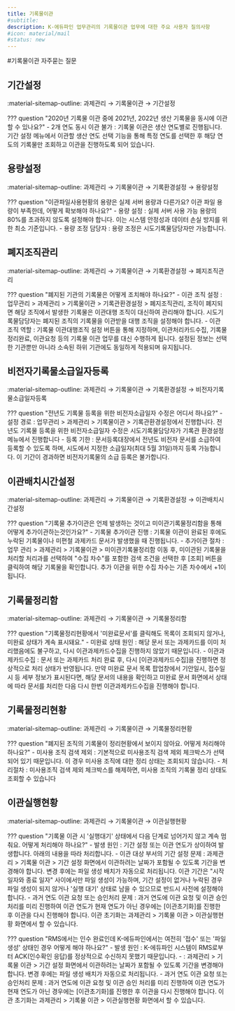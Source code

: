 ```yaml
---
title: 기록물이관
#subtitle: 
description: K-에듀파인 업무관리의 기록물이관 업무에 대한 주요 사용자 질의사항
#icon: material/mail
#status: new
---
```


#기록물이관 자주묻는 질문

## 기간설정

:material-sitemap-outline: 과제관리 → 기록물이관 → 기간설정

??? question "2020년 기록물 이관 중에 2021년, 2022년 생산 기록물을 동시에 이관할 수 있나요?"
	- 2개 연도 동시 이관 불가 : 기록물 이관은 생산 연도별로 진행됩니다. 기간 설정 메뉴에서 이관할 생산 연도 선택 기능을 통해 특정 연도를 선택한 후 해당 연도의 기록물만 조회하고 이관을 진행하도록 되어 있습니다.

## 용량설정

:material-sitemap-outline: 과제관리 → 기록물이관 → 기록환경설정 → 용량설정

??? question "이관파일사용현황의 용량은 실제 서버 용량과 다른가요? 이관 파일 용량이 부족한데, 어떻게 확보해야 하나요?"
	- 용량 설정 :  실제 서버 사용 가능 용량의 80%를 초과하지 않도록 설정해야 합니다. 이는 시스템 안정성과 데이터 손실 방지를 위한 최소 기준입니다.
    - 용량 조정 담당자 : 용량 조정은 시도기록물담당자만 가능합니다.

## 폐지조직관리

:material-sitemap-outline: 과제관리 → 기록물이관 → 기록환경설정 → 폐지조직관리

??? question "폐지된 기관의 기록물은 어떻게 조치해야 하나요?"
	- 이관 조직 설정 : 업무관리 > 과제관리 > 기록물이관 > 기록관환경설정 > 폐지조직관리, 조직이 폐지되면 해당 조직에서 발생한 기록물은 이관대행 조직이 대신하여 관리해야 합니다. 시도기록물담당자는 폐지된 조직의 기록물을 이관받을 대행 조직을 설정해야 합니다.
    - 이관 조직 역할 : 기록물 이관대행조직 설정 버튼을 통해 지정하며, 이관처리카드수집, 기록물정리완료, 이관요청 등의 기록물 이관 업무를 대신 수행하게 됩니다. 설정된 정보는 선택한 기관뿐만 아니라 소속된 하위 기관에도 동일하게 적용되며 유지됩니다.

## 비전자기록물소급일자등록

:material-sitemap-outline: 과제관리 → 기록물이관 → 기록환경설정 → 비전자기록물소급일자등록

??? question "전년도 기록물 등록을 위한 비전자소급일자 수정은 어디서 하나요?"
	- 설정 경로 : 업무관리 > 과제관리 > 기록물이관 > 기록관환경설정에서 진행합니다. 전년도 기록물 등록을 위한 비전자소급일자 수정은 시도기록물담당자가 기록관 환경설정 메뉴에서 진행합니다
    - 등록 기한 : 문서등록대장에서 전년도 비전자 문서를 소급하여 등록할 수 있도록 하며, 시도에서 지정한 소급일자(최대 5월 31일)까지 등록 가능합니다. 이 기간이 경과하면 비전자기록물의 소급 등록은 불가합니다.

## 이관배치시간설정

:material-sitemap-outline: 과제관리 → 기록물이관 → 기록환경설정 → 이관배치시간설정

??? question "기록물 추가이관은 언제 발생하는 것이고 미이관기록물정리함을 통해 어떻게 추가이관하는것인가요?"
	- 기록물 추가이관 진행 : 기록물 이관이 완료된 후에도 누락된 기록물이나 미편철 과제카드 문서가 발생했을 때 진행됩니다.
    - 추가이관 절차 : 업무 관리 > 과제관리 > 기록물이관 > 미이관기록물정리함 이동 후, 미이관된 기록물을 처리할 처리과를 선택하여 "수집 차수"를 포함한 검색 조건을 선택한 후 [조회] 버튼을 클릭하여 해당 기록물을 확인합니다. 추가 이관을 위한 수집 차수는 기존 차수에서 +1이 됩니다.

## 기록물정리함

:material-sitemap-outline: 과제관리 → 기록물이관 → 기록물정리함

??? question "기록물정리현황에서 '미완료문서'를 클릭해도 목록이 조회되지 않거나, 미완료 상태가 계속 표시돼요."
	- 미완료 상태 원인 : 해당 문서 또는 과제카드를 이미 처리했음에도 불구하고, 다시 이관과제카드수집을 진행하지 않았기 때문입니다.
    - 이관과제카드수집 : 문서 또는 과제카드 처리 완료 후, 다시 [이관과제카드수집]을 진행하면 정상적으로 처리 상태가 반영됩니다. 만약 미완료 문서 목록 팝업창에서 기안일시, 접수일시 등 세부 정보가 표시된다면, 해당 문서의 내용을 확인하고 미완료 문서 화면에서 상태에 따라 문서를 처리한 다음 다시 한번 이관과제카드수집을 진행해야 합니다.

## 기록물정리현황

:material-sitemap-outline: 과제관리 → 기록물이관 → 기록물정리현황

??? question "폐지된 조직의 기록물이 정리현황에서 보이지 않아요. 어떻게 처리해야 하나요?"
	- 미사용 조직 검색 제외 : 기본적으로 미사용조직 검색 제외 체크박스가 선택되어 있기 때문입니다. 이 경우 미사용 조직에 대한 정리 상태는 조회되지 않습니다.
    - 처리절차 : 미사용조직 검색 제외 체크박스를 해제하면, 미사용 조직의 기록물 정리 상태도 조회할 수 있습니다

## 이관실행현황

:material-sitemap-outline: 과제관리 → 기록물이관 → 이관실행현황

??? question "기록물 이관 시 '실행대기' 상태에서 다음 단계로 넘어가지 않고 계속 멈춰요. 어떻게 처리해야 하나요?"
	- 발생 원인 : 기간 설정 또는 이관 연도가 상이하여 발생합니다. 아래의 내용을 따라 처리합니다.
    - 이관 대상 부서의 기간 설정 문제 : 과제관리 > 기록물 이관 > 기간 설정 화면에서 이관하려는 날짜가 포함될 수 있도록 기간을 변경해야 합니다. 변경 후에는 파일 생성 배치가 자동으로 처리됩니다. 이관 기간은 "시작 일자와 종료 일자" 사이에서만 파일 생성이 가능하며, 기간 설정이 없거나 누락된 경우 파일 생성이 되지 않거나 '실행 대기' 상태로 남을 수 있으므로 반드시 사전에 설정해야 합니다.
    - 과거 연도 이관 요청 또는 승인처리 문제 : 과거 연도에 이관 요청 및 이관 승인 처리를 미리 진행하여 이관 연도가 현재 연도가 아닌 경우에는 [이관초기화]를 진행한 후 이관을 다시 진행해야 합니다. 이관 초기화는 과제관리 > 기록물 이관 > 이관실행현황 화면에서 할 수 있습니다.

??? question "RMS에서는 인수 완료인데 K-에듀파인에서는 여전히 '접수' 또는 '파일생성' 상태인 경우 어떻게 해야 하나요?"
	- 발생 원인 : K-에듀파인 시스템이 RMS로부터 ACK(인수확인 응답)를 정상적으로 수신하지 못했기 때문입니다.
    -  : 과제관리 > 기록물 이관 > 기간 설정 화면에서 이관하려는 날짜가 포함될 수 있도록 기간을 변경해야 합니다. 변경 후에는 파일 생성 배치가 자동으로 처리됩니다.
    - 과거 연도 이관 요청 또는 승인처리 문제 : 과거 연도에 이관 요청 및 이관 승인 처리를 미리 진행하여 이관 연도가 현재 연도가 아닌 경우에는 [이관초기화]를 진행한 후 이관을 다시 진행해야 합니다. 이관 초기화는 과제관리 > 기록물 이관 > 이관실행현황 화면에서 할 수 있습니다.
















